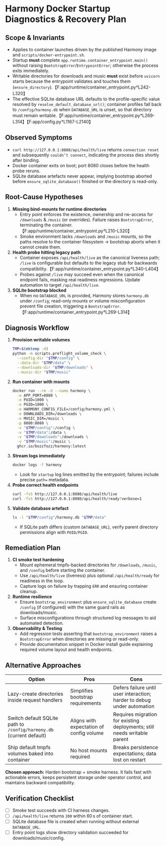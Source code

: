 # Harmony Docker Startup Diagnostics & Recovery Plan

## Scope & Invariants
- Applies to container launches driven by the published Harmony image and `scripts/docker-entrypoint.sh`.
- Startup **must** complete `app.runtime.container_entrypoint.main()` without raising `BootstrapError`/`EntrypointError`; otherwise the process exits immediately.
- Writable directories for downloads and music **must** exist before `uvicorn` starts because the entrypoint validates and touches them (`ensure_directory`).【F:app/runtime/container_entrypoint.py†L242-L320】
- The effective SQLite database URL defaults to the profile-specific value resolved by `resolve_default_database_url()`; container profiles fall back to `/config/harmony.db` when `DATABASE_URL` is unset, so that directory must remain writable.【F:app/runtime/container_entrypoint.py†L269-L314】【F:app/config.py†L1167-L2140】

## Observed Symptoms
- `curl http://127.0.0.1:8080/api/health/live` returns `connection reset` and subsequently `couldn’t connect`, indicating the process dies shortly after binding.
- Docker container exits on boot; port 8080 closes before the health probe reruns.
- SQLite database artefacts never appear, implying bootstrap aborted before `ensure_sqlite_database()` finished or the directory is read-only.

## Root-Cause Hypotheses
1. **Missing bind-mounts for runtime directories**
   - Entry point enforces the existence, ownership and rw-access for `/downloads` & `/music` (or overrides). Failure raises `BootstrapError`, terminating the container.【F:app/runtime/container_entrypoint.py†L210-L320】
   - Smoke environment lacks `/downloads` and `/music` mounts, so the paths resolve to the container filesystem → bootstrap aborts when it cannot create them.
2. **Health probe hitting legacy path**  
   - Container exposes `/api/health/live` as the canonical liveness path; `/live` is configurable but defaults to the legacy stub for backwards compatibility.【F:app/runtime/container_entrypoint.py†L340-L404】
   - Probes against `/live` may succeed even when the canonical endpoint fails, masking real readiness regressions. Update automation to target `/api/health/live`.
3. **SQLite bootstrap blocked**
   - When no `DATABASE_URL` is provided, Harmony stores `harmony.db` under `/config`; read-only mounts or volume misconfiguration prevent file creation, triggering a `BootstrapError`.【F:app/runtime/container_entrypoint.py†L269-L314】

## Diagnosis Workflow
1. **Provision writable volumes**
   ```bash
   TMP=$(mktemp -d)
   python -m scripts.preflight_volume_check \
     --config-dir "$TMP/config" \
     --data-dir "$TMP/data" \
     --downloads-dir "$TMP/downloads" \
     --music-dir "$TMP/music"
   ```
2. **Run container with mounts**
   ```bash
   docker run --rm -d --name harmony \
     -e APP_PORT=8080 \
     -e PUID=1000 \
     -e PGID=1000 \
     -e HARMONY_CONFIG_FILE=/config/harmony.yml \
     -e DOWNLOADS_DIR=/downloads \
     -e MUSIC_DIR=/music \
     -p 8080:8080 \
     -v "$TMP/config":/config \
     -v "$TMP/data":/data \
     -v "$TMP/downloads":/downloads \
     -v "$TMP/music":/music \
     ghcr.io/bozzfozz/harmony:latest
   ```
3. **Stream logs immediately**  
   ```bash
   docker logs -f harmony
   ```
   - Look for `startup` log lines emitted by the entrypoint; failures include precise `path=` metadata.
4. **Probe correct health endpoints**  
   ```bash
   curl -fsS http://127.0.0.1:8080/api/health/live
   curl -fsS http://127.0.0.1:8080/api/health/ready?verbose=1
   ```
5. **Validate database artefact**
   ```bash
   ls -l "$TMP/config"/harmony.db "$TMP/data"
   ```
   - If SQLite path differs (custom `DATABASE_URL`), verify parent directory permissions align with `PUID/PGID`.

## Remediation Plan
1. **CI smoke test hardening**
   - Mount ephemeral tmpfs-backed directories for `/downloads`, `/music`, and `/config` before starting the container.
   - Use `/api/health/live` (liveness) plus optional `/api/health/ready` for readiness in the loop.
   - Capture logs on failure by trapping `ERR` and ensuring container cleanup.
2. **Runtime resilience**
   - Ensure `bootstrap_environment` plus `ensure_sqlite_database` create `/config` (if configured) with the same guard rails as downloads/music.
   - Surface misconfigurations through structured log messages to aid automated detection.
3. **Observability & Testing**
   - Add regression tests asserting that `bootstrap_environment` raises a `BootstrapError` when directories are missing or read-only.
   - Provide documentation snippet in Docker install guide explaining required volume layout and health endpoints.

## Alternative Approaches
| Option | Pros | Cons |
| --- | --- | --- |
| Lazy-create directories inside request handlers | Simplifies bootstrap requirements | Defers failure until user interaction; harder to debug under automation |
| Switch default SQLite path to `/config/harmony.db` (current default) | Aligns with expectation of config volume | Requires migration for existing deployments; still needs writable parent |
| Ship default tmpfs volumes baked into container | No host mounts required | Breaks persistence expectations; data lost on restart |

**Chosen approach:** Harden bootstrap + smoke harness. It fails fast with actionable errors, keeps persistent storage under operator control, and maintains backward compatibility.

## Verification Checklist
- [ ] Smoke test succeeds with CI harness changes.
- [ ] `/api/health/live` returns `200` within 60 s of container start.
- [ ] SQLite database file is created when running without external `DATABASE_URL`.
- [ ] Entry point logs show directory validation succeeded for downloads/music/config.
